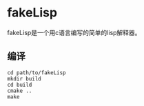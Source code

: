 # fakeLisp
fakeLisp是一个用c语言编写的简单的lisp解释器。  

## 编译

```
cd path/to/fakeLisp
mkdir build
cd build
cmake ..
make
```
